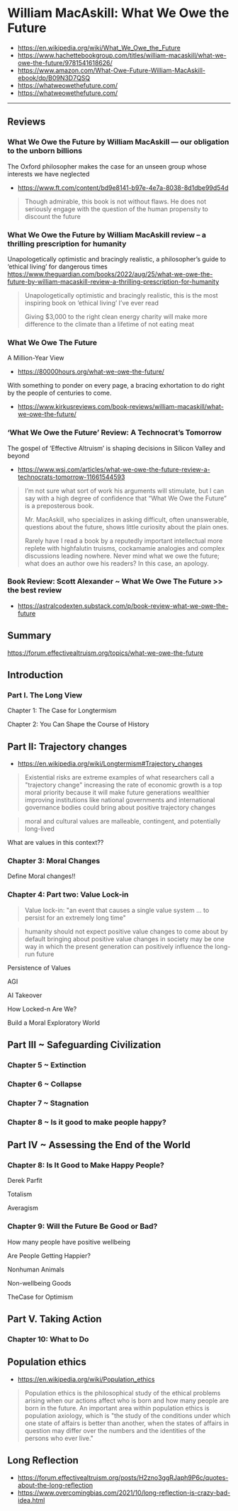 # William MacAskill: What We Owe the Future

* https://en.wikipedia.org/wiki/What_We_Owe_the_Future
* https://www.hachettebookgroup.com/titles/william-macaskill/what-we-owe-the-future/9781541618626/
* https://www.amazon.com/What-Owe-Future-William-MacAskill-ebook/dp/B09N3D7QSQ
* https://whatweowethefuture.com/
* https://whatweowethefuture.com/

***



## Reviews

### What We Owe the Future by William MacAskill — our obligation to the unborn billions
The Oxford philosopher makes the case for an unseen group whose interests we have neglected
* https://www.ft.com/content/bd9e8141-b97e-4e7a-8038-8d1dbe99d54d
> Though admirable, this book is not without flaws. He does not seriously engage with the question of the human propensity to discount the future


### What We Owe the Future by William MacAskill review – a thrilling prescription for humanity
Unapologetically optimistic and bracingly realistic, a philosopher’s guide to ‘ethical living’ for dangerous times
https://www.theguardian.com/books/2022/aug/25/what-we-owe-the-future-by-william-macaskill-review-a-thrilling-prescription-for-humanity

>Unapologetically optimistic and bracingly realistic, this is the most inspiring book on ‘ethical living’ I’ve ever read
>
>Giving $3,000 to the right clean energy charity will make more difference to the climate than a lifetime of not eating meat


### What We Owe The Future

A Million-Year View
* https://80000hours.org/what-we-owe-the-future/

With something to ponder on every page, a bracing exhortation to do right by the people of centuries to come.

* https://www.kirkusreviews.com/book-reviews/william-macaskill/what-we-owe-the-future/


### ‘What We Owe the Future’ Review: A Technocrat’s Tomorrow

The gospel of ‘Effective Altruism’ is shaping decisions in Silicon Valley and beyond
* https://www.wsj.com/articles/what-we-owe-the-future-review-a-technocrats-tomorrow-11661544593

>I’m not sure what sort of work his arguments will stimulate, but I can say with a high degree of confidence that “What We Owe the Future” is a preposterous book.
>
> Mr. MacAskill, who specializes in asking difficult, often unanswerable, questions about the future, shows little curiosity about the plain ones.
>
>Rarely have I read a book by a reputedly important intellectual more replete with highfalutin truisms, cockamamie analogies and complex discussions leading nowhere. Never mind what we owe the future; what does an author owe his readers? In this case, an apology.


### Book Review: Scott Alexander ~ What We Owe The Future >> the best review

* https://astralcodexten.substack.com/p/book-review-what-we-owe-the-future


## Summary

https://forum.effectivealtruism.org/topics/what-we-owe-the-future


## Introduction


### Part I. The Long View

Chapter 1: The Case for Longtermism

Chapter 2: You Can Shape the Course of History


## Part II: Trajectory changes

* https://en.wikipedia.org/wiki/Longtermism#Trajectory_changes
> Existential risks are extreme examples of what researchers call a "trajectory change"
> increasing the rate of economic growth is a top moral priority because it will make future generations wealthier
> improving institutions like national governments and international governance bodies could bring about positive trajectory changes

> moral and cultural values are malleable, contingent, and potentially long-lived

What are values in this context??

### Chapter 3: Moral Changes

Define Moral changes!!

### Chapter 4: Part two: Value Lock-in

> Value lock-in: "an event that causes a single value system ... to persist for an extremely long time"

>humanity should not expect positive value changes to come about by default
>bringing about positive value changes in society may be one way in which the present generation can positively influence the long-run future

Persistence of Values

AGI

AI Takeover

How Locked-n Are We?

Build a Moral Exploratory World

## Part III ~ Safeguarding Civilization

### Chapter 5 ~ Extinction

### Chapter 6 ~ Collapse

### Chapter 7 ~ Stagnation

### Chapter 8 ~ Is it good to make people happy?

## Part IV ~ Assessing the End of the World

### Chapter 8: Is It Good to Make Happy People?

Derek Parfit

Totalism

Averagism

### Chapter 9: Will the Future Be Good or Bad?

How many people have positive wellbeing

Are People Getting Happier?

Nonhuman Animals

Non-wellbeing Goods

TheCase for Optimism


## Part V. Taking Action

### Chapter 10: What to Do



## Population ethics

* https://en.wikipedia.org/wiki/Population_ethics

>Population ethics is the philosophical study of the ethical problems arising when our actions affect who is born and how many people are born in the future. An important area within population ethics is population axiology, which is "the study of the conditions under which one state of affairs is better than another, when the states of affairs in question may differ over the numbers and the identities of the persons who ever live."

## Long Reflection

* https://forum.effectivealtruism.org/posts/H2zno3ggRJaph9P6c/quotes-about-the-long-reflection
* https://www.overcomingbias.com/2021/10/long-reflection-is-crazy-bad-idea.html

